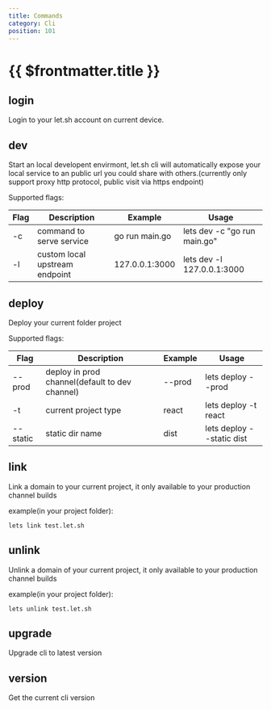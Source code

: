 ```yaml
---
title: Commands
category: Cli
position: 101
---
```


# {{ $frontmatter.title }}

## login

Login to your let.sh account on current device.

## dev

Start an local developent envirmont, let.sh cli will automatically expose your local service to an public url you could share with others.(currently only support proxy http protocol, public visit via https endpoint)

Supported flags:

| Flag | Description                    | Example        | Usage                        |
| ---- | ------------------------------ | -------------- | ---------------------------- |
| -c   | command to serve service       | go run main.go | lets dev -c "go run main.go" |
| -l   | custom local upstream endpoint | 127.0.0.1:3000 | lets dev -l 127.0.0.1:3000   |

## deploy

Deploy your current folder project

Supported flags:

| Flag     | Description                                    | Example | Usage                     |
| -------- | ---------------------------------------------- | ------- | ------------------------- |
| --prod   | deploy in prod channel(default to dev channel) | --prod  | lets deploy --prod        |
| -t       | current project type                           | react   | lets deploy -t react      |
| --static | static dir name                                | dist    | lets deploy --static dist |

## link

Link a domain to your current project, it only available to your production channel builds

example(in your project folder):

```shell
lets link test.let.sh
```

## unlink

Unlink a domain of your current project, it only available to your production channel builds

example(in your project folder):

```shell
lets unlink test.let.sh
```

## upgrade

Upgrade cli to latest version

## version

Get the current cli version

